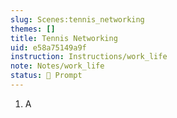 ```yaml
---
slug: Scenes:tennis_networking
themes: []
title: Tennis Networking
uid: e58a75149a9f
instruction: Instructions/work_life
note: Notes/work_life
status: 💬 Prompt
---
```

1. A
